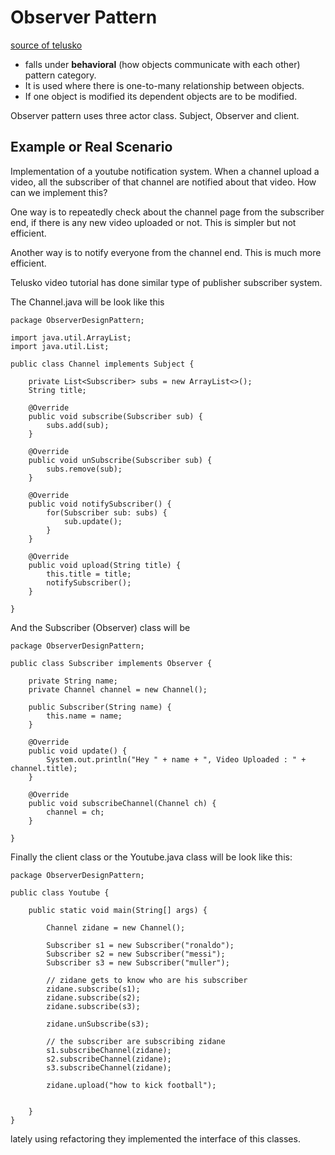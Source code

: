 # Observer Pattern

[source of telusko](https://www.youtube.com/watch?v=98DiwRp-KZk&list=PLsyeobzWxl7r2ZX1fl-7CKnayxHJA_1ol&index=12&ab_channel=Telusko)

* falls under **behavioral** (how objects communicate with each other) pattern category.
* It is used where there is one-to-many relationship between objects.
* If one object is modified its dependent objects are to be modified.

Observer pattern uses three actor class. Subject, Observer and client. 


## Example or Real Scenario

Implementation of a youtube notification system. When a channel upload a video, all the subscriber of that channel are notified about that video. How can we implement this?

One way is to repeatedly check about the channel page from the subscriber end, if there is any new video uploaded or not. This is simpler but not efficient. 

Another way is to notify everyone from the channel end. This is much more efficient.

Telusko video tutorial has done similar type of publisher subscriber system.

The Channel.java will be look like this 

```
package ObserverDesignPattern;

import java.util.ArrayList;
import java.util.List;

public class Channel implements Subject {

    private List<Subscriber> subs = new ArrayList<>();
    String title;

    @Override
    public void subscribe(Subscriber sub) {
        subs.add(sub);
    }

    @Override
    public void unSubscribe(Subscriber sub) {
        subs.remove(sub);
    }

    @Override
    public void notifySubscriber() {
        for(Subscriber sub: subs) {
            sub.update();
        }
    }

    @Override
    public void upload(String title) {
        this.title = title;
        notifySubscriber();
    }

}
```

And the Subscriber (Observer) class will be
```
package ObserverDesignPattern;

public class Subscriber implements Observer {

    private String name;
    private Channel channel = new Channel();

    public Subscriber(String name) {
        this.name = name;
    }

    @Override
    public void update() {
        System.out.println("Hey " + name + ", Video Uploaded : " + channel.title);
    }

    @Override
    public void subscribeChannel(Channel ch) {
        channel = ch;
    }

}
```

Finally the client class or the Youtube.java class will be look like this:

```
package ObserverDesignPattern;

public class Youtube {

    public static void main(String[] args) {

        Channel zidane = new Channel();

        Subscriber s1 = new Subscriber("ronaldo");
        Subscriber s2 = new Subscriber("messi");
        Subscriber s3 = new Subscriber("muller");

        // zidane gets to know who are his subscriber
        zidane.subscribe(s1);
        zidane.subscribe(s2);
        zidane.subscribe(s3);

        zidane.unSubscribe(s3);

        // the subscriber are subscribing zidane
        s1.subscribeChannel(zidane);
        s2.subscribeChannel(zidane);
        s3.subscribeChannel(zidane);

        zidane.upload("how to kick football");


    }
}
```

lately using refactoring they implemented the interface of this classes.